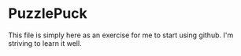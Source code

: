 # PuzzlePuck

This file is simply here as an exercise for me to start using github.
I'm striving to learn it well.
